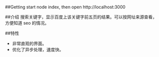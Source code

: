##Getting start
node index, then open http://localhost:3000

##介绍
搜索关键字，显示百度上该关键字前五页的结果。可以按网址来源查看，方便知道 seo 的情况。

##特性
- 非常直观的界面。
- 优化了异步处理，速度快。

